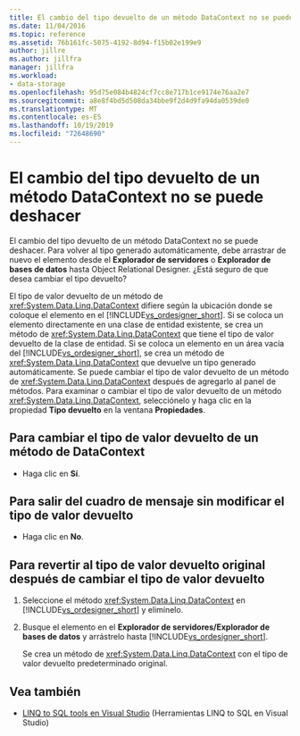 ```yaml
---
title: El cambio del tipo devuelto de un método DataContext no se puede deshacer
ms.date: 11/04/2016
ms.topic: reference
ms.assetid: 76b161fc-5075-4192-8d94-f15b02e199e9
author: jillre
ms.author: jillfra
manager: jillfra
ms.workload:
- data-storage
ms.openlocfilehash: 95d75e084b4824cf7cc8e717b1ce9174e76aa2e7
ms.sourcegitcommit: a8e8f4bd5d508da34bbe9f2d4d9fa94da0539de0
ms.translationtype: MT
ms.contentlocale: es-ES
ms.lasthandoff: 10/19/2019
ms.locfileid: "72648690"
---
```

# <a name="changing-the-return-type-of-a-datacontext-method-cannot-be-undone"></a>El cambio del tipo devuelto de un método DataContext no se puede deshacer

El cambio del tipo devuelto de un método DataContext no se puede deshacer. Para volver al tipo generado automáticamente, debe arrastrar de nuevo el elemento desde el **Explorador de servidores** o **Explorador de bases de datos** hasta Object Relational Designer. ¿Está seguro de que desea cambiar el tipo devuelto?

El tipo de valor devuelto de un método de <xref:System.Data.Linq.DataContext> difiere según la ubicación donde se coloque el elemento en el [!INCLUDE[vs_ordesigner_short](../data-tools/includes/vs_ordesigner_short_md.md)]. Si se coloca un elemento directamente en una clase de entidad existente, se crea un método de <xref:System.Data.Linq.DataContext> que tiene el tipo de valor devuelto de la clase de entidad. Si se coloca un elemento en un área vacía del [!INCLUDE[vs_ordesigner_short](../data-tools/includes/vs_ordesigner_short_md.md)], se crea un método de <xref:System.Data.Linq.DataContext> que devuelve un tipo generado automáticamente. Se puede cambiar el tipo de valor devuelto de un método de <xref:System.Data.Linq.DataContext> después de agregarlo al panel de métodos. Para examinar o cambiar el tipo de valor devuelto de un método <xref:System.Data.Linq.DataContext>, selecciónelo y haga clic en la propiedad **Tipo devuelto** en la ventana **Propiedades**.

## <a name="to-change-the-return-type-of-a-datacontext"></a>Para cambiar el tipo de valor devuelto de un método de DataContext

- Haga clic en **Sí**.

## <a name="to-exit-the-message-box-and-leave-the-return-type-unchanged"></a>Para salir del cuadro de mensaje sin modificar el tipo de valor devuelto

- Haga clic en **No**.

## <a name="to-revert-to-the-original-return-type-after-changing-the-return-type"></a>Para revertir al tipo de valor devuelto original después de cambiar el tipo de valor devuelto

1. Seleccione el método <xref:System.Data.Linq.DataContext> en [!INCLUDE[vs_ordesigner_short](../data-tools/includes/vs_ordesigner_short_md.md)] y elimínelo.

2. Busque el elemento en el **Explorador de servidores/Explorador de bases de datos** y arrástrelo hasta [!INCLUDE[vs_ordesigner_short](../data-tools/includes/vs_ordesigner_short_md.md)].

    Se crea un método de <xref:System.Data.Linq.DataContext> con el tipo de valor devuelto predeterminado original.

## <a name="see-also"></a>Vea también

- [LINQ to SQL tools en Visual Studio](../data-tools/linq-to-sql-tools-in-visual-studio2.md) (Herramientas LINQ to SQL en Visual Studio)